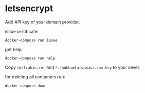 # letsencrypt

Add API key of your domain provider.

issue certificate:
```
docker-compose run issue
```

get help:
```
docker-compose run help
```

Copy `fullcahin.cer` and `*.shubhamtatvamasi.com.key` to your sever.

for deleting all containers run:
```
docker-compose down
```
